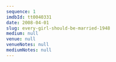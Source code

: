 ```yaml
---
sequence: 1
imdbId: tt0040331
date: 2008-04-01
slug: every-girl-should-be-married-1948
medium: null
venue: null
venueNotes: null
mediumNotes: null
---
```


